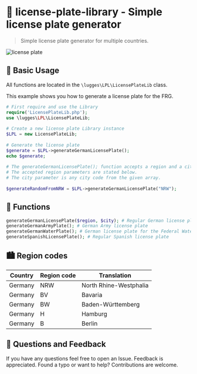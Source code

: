 # 🚗 license-plate-library - Simple license plate generator
 
> Simple license plate generator for multiple countries.

![license plate](https://github.com/luggesexe/license-plate-library/blob/master/LPL.png)

## 📖 Basic Usage
All functions are located in the `\lugges\LPL\LicensePlateLib` class.

This example shows you how to generate a license plate for the FRG.

```php
# First require and use the Library
require('LicensePlateLib.php');
use \lugges\LPL\LicensePlateLib;
  
# Create a new license plate Library instance
$LPL = new LicensePlateLib;
  
# Generate the license plate
$generate = $LPL->generateGermanLicensePlate();
echo $generate;
  
# The generateGermanLicensePlate(); function accepts a region and a city parameter.
# The accepted region parameters are stated below.
# The city parameter is any city code from the given array.
  
$generateRandomFromNRW = $LPL->generateGermanLicensePlate("NRW");
```
## 🧮 Functions
```php
generateGermanLicensePlate($region, $city); # Regular German license plate
generateGermanArmyPlate(); # German Army license plate
generateGermanWaterPlate(); # German license plate for the Federal Waterways and Shipping Administration
generateSpanishLicensePlate(); # Regular Spanish license plate
```

## 🏙️ Region codes

| Country       | Region code   | Translation   |
| ------------- | ------------- | ------------- |
| Germany  | NRW  | North Rhine-Westphalia  |
| Germany  | BV  | Bavaria  |
| Germany  | BW  | Baden-Württemberg  |
| Germany  | H  | Hamburg  |
| Germany  | B  | Berlin  |

## 📝 Questions and Feedback
If you have any questions feel free to open an Issue.
Feedback is appreciated.
Found a typo or want to help? Contributions are welcome.
